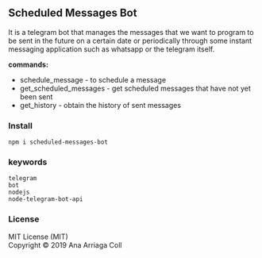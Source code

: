 ## Scheduled Messages Bot
It is a telegram bot that manages the messages that we want to program to be sent in the future 
on a certain date or periodically through some instant messaging application such as whatsapp or the telegram itself.

**commands:**
* schedule_message - to schedule a message  
* get_scheduled_messages - get scheduled messages that have not yet been sent  
* get_history - obtain the history of sent messages 

### Install
```
npm i scheduled-messages-bot
```

### keywords

```
telegram  
bot  
nodejs  
node-telegram-bot-api  
```

### License
MIT License (MIT)  
Copyright © 2019 Ana Arriaga Coll
